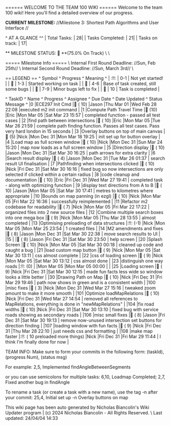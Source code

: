 ====== WELCOME TO THE TEAM 100 WIKI ======
Welcome to the team 100 wiki! Here you'll find a detailed overview of our progress. 

**CURRENT MILESTONE:** //Milestone 3: Shortest Path Algorithms and User Interface //

^ AT A GLANCE ^^
| Total Tasks: | 28| 
| Tasks Completed: | 21| 
| Tasks on track: | 17| 

** MILESTONE STATUS:  🍋 **(75.0% On Track)  \\ \\

===== Milestone Info ===== \\ 
Internal First Round Deadline: //Sun, Feb 25th// \\ 
Internal Second Round Deadline: //Sun, March 3rd// \\ 

== LEGEND ==
^ Symbol ^ Progress ^ Meaning ^
| :!!: | 0-1 | Not yet started! |
| 🍎 | 1-3 | Started working on task |
| 🍊 | 4-6 | Base of task created, still some bugs |
| 🍋 | 7-9 | Minor bugs left to fix |
| 🍏 | 10 | Task is completed |


^ TaskID ^ Name ^ Progress ^ Assignee ^ Due Date ^ Date Updated ^ Status Message ^
|0 |ECE297 Init Cmd      |🍏 ( 10) |Jason |Thu Mar 01 |Wed Feb 28 22:08 |executed m2 init command |
|1 |Compute Path Travel Time |🍏 (10) |Eric |Mon Mar 05 |Sat Mar 23 15:57 | completed function - passed all test cases |
|2 |find path between intersections |🍏 ( 10) |Eric |Mon Mar 05 |Tue Mar 26 21:59 | complete path finding function. Passes all test cases. Pass very hard london in 15 seconds |
|3 |Overlay buttons on top of main canvas |🍊 (5) |Nick |Mon Dec 31 |Mon Mar 18 19:25 | init set up for button overlay  |
|4 |Load map as full screen window |🍏 ( 10) |Nick |Mon Dec 31 |Sun Mar 24 15:20 | map now loads as a full screen window  |
|5 |Direction display |🍏 ( 10) |Jason |Mon Dec 31 |Sat Mar 30 16:25 | path arrows for extra clarity |
|6 |Search result display |🍊 ( 4) |Jason |Mon Dec 31 |Tue Mar 26 01:37 | search result UI finalisation |
|7 |Pathfinding when intersections clicked |🍏 ( 10) |Nick |Fri Dec 31 |Sat Mar 30 16:16 | fixed bug so now intersections are only selected if clicked within a certain radius |
|8 |code cleanup and documentation |🍏 ( 10) |Eric |Fri Dec 31 |Wed Mar 27 19:41 | completed task - along with optimizing function |
|9 |display text directions from A to B |🍏 ( 10) |Jason |Mon Mar 05 |Sat Mar 30 17:41 | metres to kilometres where appropriate |
|10 |Bounds on map panning (in ezgl) |🍏 ( 10) |Nick |Mon Mar 05 |Fri Mar 22 16:36 | successfully reimplemented  |
|11 |Refactor m2 codebase for readability |🍋 ( 7) |Nick |Mon Mar 05 |Fri Mar 22 17:22 | organized files into 2 new source files  |
|12 |Combine multiple search boxes into one mega box |🍋 ( 9) |Nick |Mon Mar 05 |Thu Mar 28 13:55 | almost completed |
|13 |Optimising preloading of data structures |:!!: (-1) |Nick |Mon Mar 05 |Mon Mar 25 23:54 | 1 created files  |
|14 |M2 amendments and fixes |🍋 ( 8) |Jason |Mon Dec 31 |Sat Mar 30 22:38 | move search results to UI |
|15 | |🍋 ( 8) |Jason |Fri Dec 31 |Sat Mar 30 23:50 | help screen |
|20 |Splash Screen |🍏 ( 10) |Nick |Mon Mar 05 |Sat Mar 30 00:18 | cleaned up code and caught a bug |
|21 |load custom map button |🍋 ( 9) |Nick |Mon Mar 05 |Sat Mar 30 13:11 | css almost complete |
|22 |css of loading screen |🍋 ( 9) |Nick |Mon Mar 05 |Sat Mar 30 13:12 | css almost done  |
|23 |distinguish one way roads      |:!!: (0) |      |Mon Mar 05 |Mon Mar 05 00:00 | |
|25 |Loading screen |🍋 ( 9) |Nick |Fri Dec 31 |Sat Mar 30 12:15 | made fun facts less wide so window looks a little better |
|30 |Drawing Path on Map |🍏 ( 10) |Nick |Fri Dec 31 |Fri Mar 29 19:46 | path now shows in green and is a consistent width  |
|100 |misc fixes |🍊 ( 3) |Nick |Mon Dec 31 |Wed Mar 27 15:16 | tweaked zoom amount to make it more smooth |
|101 |Optimize loadMapRelations |🍏 ( 10) |Nick |Fri Dec 31 |Wed Mar 27 14:54 | removed all references to MapRelations, everything is done in "newMapRelations" |
|104 |fix road widths |🍏 ( 10) |Nick |Fri Dec 31 |Sat Mar 30 13:10 | fixed bug with service roads showing as secondary roads  |
|106 |misc small fixes |🍋 ( 8) |Jason |Fri Dec 31 |Sat Mar 30 19:13 | remove now-unused intersection set buttons for direction finding |
|107 |loading window with fun facts |🍋 ( 9) |Nick |Fri Dec 31 |Thu Mar 28 22:10 | just needs css and formatting  |
|108 |make map faster |:!!: ( 10 preloaded more things) |Nick |Fri Dec 31 |Fri Mar 29 11:44 | I think I'm finally done for now |



TEAM INFO: Make sure to form your commits in the following form: 
  (taskId), (progress Num), (status msg)

For example:
  2,5, Implemented findAngleBetweenSegments

or you can use semicolons for multiple tasks:
  6,10, Loadmap Completed; 2,7, Fixed another bug in findAngle

To rename a task (or create a task with a new name), use the tag -n after your commit:
  25,4, Initial set up -n Overlay buttons on map

This wiki page has been auto generated by Nicholas Biancolin's Wiki Updater program | (c) 2024 Nicholas Biancolin - All Rights Reserved. \\ 
Last updated: 24/04/04 14:33
